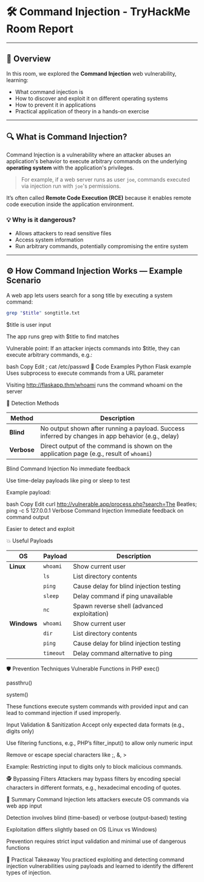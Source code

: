 # 🛠️ Command Injection - TryHackMe Room Report

---

## 🎯 Overview

In this room, we explored the **Command Injection** web vulnerability, learning:

- What command injection is  
- How to discover and exploit it on different operating systems  
- How to prevent it in applications  
- Practical application of theory in a hands-on exercise

---

## 🔍 What is Command Injection?

Command Injection is a vulnerability where an attacker abuses an application's behavior to execute arbitrary commands on the underlying **operating system** with the application's privileges.

> For example, if a web server runs as user `joe`, commands executed via injection run with `joe`'s permissions.

It’s often called **Remote Code Execution (RCE)** because it enables remote code execution inside the application environment.

### 💡 Why is it dangerous?

- Allows attackers to read sensitive files  
- Access system information  
- Run arbitrary commands, potentially compromising the entire system

---

## ⚙️ How Command Injection Works — Example Scenario

A web app lets users search for a song title by executing a system command:

```bash
grep "$title" songtitle.txt
```
$title is user input

The app runs grep with $title to find matches

Vulnerable point: If an attacker injects commands into $title, they can execute arbitrary commands, e.g.:

bash
Copy
Edit
; cat /etc/passwd
🐍 Code Examples
Python Flask example
Uses subprocess to execute commands from a URL parameter

Visiting http://flaskapp.thm/whoami runs the command whoami on the server

🔎 Detection Methods

| Method      | Description                                                                                        |
| ----------- | -------------------------------------------------------------------------------------------------- |
| **Blind**   | No output shown after running a payload. Success inferred by changes in app behavior (e.g., delay) |
| **Verbose** | Direct output of the command is shown on the application page (e.g., result of `whoami`)           |

Blind Command Injection
No immediate feedback

Use time-delay payloads like ping or sleep to test

Example payload:

bash
Copy
Edit
curl http://vulnerable.app/process.php?search=The Beatles; ping -c 5 127.0.0.1
Verbose Command Injection
Immediate feedback on command output

Easier to detect and exploit

💥 Useful Payloads

| OS          | Payload   | Description                                 |
| ----------- | --------- | ------------------------------------------- |
| **Linux**   | `whoami`  | Show current user                           |
|             | `ls`      | List directory contents                     |
|             | `ping`    | Cause delay for blind injection testing     |
|             | `sleep`   | Delay command if ping unavailable           |
|             | `nc`      | Spawn reverse shell (advanced exploitation) |
| **Windows** | `whoami`  | Show current user                           |
|             | `dir`     | List directory contents                     |
|             | `ping`    | Cause delay for blind injection testing     |
|             | `timeout` | Delay command alternative to ping           |

🛡️ Prevention Techniques
Vulnerable Functions in PHP
exec()

passthru()

system()

These functions execute system commands with provided input and can lead to command injection if used improperly.

Input Validation & Sanitization
Accept only expected data formats (e.g., digits only)

Use filtering functions, e.g., PHP’s filter_input() to allow only numeric input

Remove or escape special characters like ;, &, >

Example: Restricting input to digits only to block malicious commands.

🕵️ Bypassing Filters
Attackers may bypass filters by encoding special characters in different formats, e.g., hexadecimal encoding of quotes.

🔑 Summary
Command Injection lets attackers execute OS commands via web app input

Detection involves blind (time-based) or verbose (output-based) testing

Exploitation differs slightly based on OS (Linux vs Windows)

Prevention requires strict input validation and minimal use of dangerous functions

🧪 Practical Takeaway
You practiced exploiting and detecting command injection vulnerabilities using payloads and learned to identify the different types of injection.

